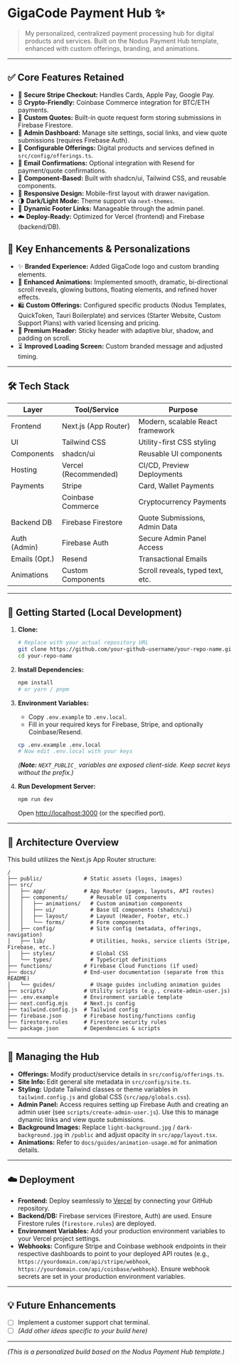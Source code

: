 # GigaCode Payment Hub ✨

> My personalized, centralized payment processing hub for digital products and services. Built on the Nodus Payment Hub template, enhanced with custom offerings, branding, and animations.

---

## ✅ Core Features Retained

- 🔐 **Secure Stripe Checkout:** Handles Cards, Apple Pay, Google Pay.
- ₿ **Crypto-Friendly:** Coinbase Commerce integration for BTC/ETH payments.
- 🧾 **Custom Quotes:** Built-in quote request form storing submissions in Firebase Firestore.
- 👤 **Admin Dashboard:** Manage site settings, social links, and view quote submissions (requires Firebase Auth).
- 🎨 **Configurable Offerings:** Digital products and services defined in `src/config/offerings.ts`.
- 📧 **Email Confirmations:** Optional integration with Resend for payment/quote confirmations.
- 🧱 **Component-Based:** Built with shadcn/ui, Tailwind CSS, and reusable components.
- 📱 **Responsive Design:** Mobile-first layout with drawer navigation.
- 🌗 **Dark/Light Mode:** Theme support via `next-themes`.
- 🔗 **Dynamic Footer Links:** Manageable through the admin panel.
- ☁️ **Deploy-Ready:** Optimized for Vercel (frontend) and Firebase (backend/DB).

## 🌟 Key Enhancements & Personalizations

- ✨ **Branded Experience:** Added GigaCode logo and custom branding elements.
- 🚀 **Enhanced Animations:** Implemented smooth, dramatic, bi-directional scroll reveals, glowing buttons, floating elements, and refined hover effects.
- 🛍️ **Custom Offerings:** Configured specific products (Nodus Templates, QuickToken, Tauri Boilerplate) and services (Starter Website, Custom Support Plans) with varied licensing and pricing.
- 💅 **Premium Header:** Sticky header with adaptive blur, shadow, and padding on scroll.
- ⏳ **Improved Loading Screen:** Custom branded message and adjusted timing.

---

## 🛠 Tech Stack

| Layer         | Tool/Service         | Purpose                          |
| ------------- | -------------------- | -------------------------------- |
| Frontend      | Next.js (App Router) | Modern, scalable React framework | 
| UI            | Tailwind CSS         | Utility-first CSS styling        |
| Components    | shadcn/ui            | Reusable UI components           |
| Hosting       | Vercel (Recommended) | CI/CD, Preview Deployments       |
| Payments      | Stripe               | Card, Wallet Payments            |
|               | Coinbase Commerce    | Cryptocurrency Payments          |
| Backend DB    | Firebase Firestore   | Quote Submissions, Admin Data    |
| Auth (Admin)  | Firebase Auth        | Secure Admin Panel Access        |
| Emails (Opt.) | Resend               | Transactional Emails             |
| Animations    | Custom Components    | Scroll reveals, typed text, etc. |

---

## 🚀 Getting Started (Local Development)

1.  **Clone:**

    ```bash
    # Replace with your actual repository URL
    git clone https://github.com/your-github-username/your-repo-name.git 
    cd your-repo-name 
    ```
2.  **Install Dependencies:**

    ```bash
    npm install
    # or yarn / pnpm
    ```
3.  **Environment Variables:**

    - Copy `.env.example` to `.env.local`.
    - Fill in your required keys for Firebase, Stripe, and optionally Coinbase/Resend.

    ```bash
    cp .env.example .env.local
    # Now edit .env.local with your keys
    ```

    *(**Note:** `NEXT_PUBLIC_` variables are exposed client-side. Keep secret keys without the prefix.)*
4.  **Run Development Server:**

    ```bash
    npm run dev
    ```

    Open [http://localhost:3000](http://localhost:3000) (or the specified port).

---

## 🧱 Architecture Overview

This build utilizes the Next.js App Router structure:

```plaintext
/ 
├── public/             # Static assets (logos, images)
├── src/
│   ├── app/            # App Router (pages, layouts, API routes)
│   ├── components/       # Reusable UI components 
│   │   ├── animations/   # Custom animation components
│   │   ├── ui/           # Base UI components (shadcn/ui)
│   │   ├── layout/       # Layout (Header, Footer, etc.)
│   │   └── forms/        # Form components
│   ├── config/           # Site config (metadata, offerings, navigation)
│   ├── lib/              # Utilities, hooks, service clients (Stripe, Firebase, etc.)
│   ├── styles/           # Global CSS
│   └── types/            # TypeScript definitions
├── functions/          # Firebase Cloud Functions (if used)
├── docs/               # End-user documentation (separate from this README)
│   └── guides/           # Usage guides including animation guides
├── scripts/            # Utility scripts (e.g., create-admin-user.js)
├── .env.example        # Environment variable template
├── next.config.mjs     # Next.js config
├── tailwind.config.js  # Tailwind config
├── firebase.json       # Firebase hosting/functions config
├── firestore.rules     # Firestore security rules
└── package.json        # Dependencies & scripts
```

---

## 🔧 Managing the Hub

- **Offerings:** Modify product/service details in `src/config/offerings.ts`.
- **Site Info:** Edit general site metadata in `src/config/site.ts`.
- **Styling:** Update Tailwind classes or theme variables in `tailwind.config.js` and global CSS (`src/app/globals.css`).
- **Admin Panel:** Access requires setting up Firebase Auth and creating an admin user (see `scripts/create-admin-user.js`). Use this to manage dynamic links and view quote submissions.
- **Background Images:** Replace `light-background.jpg` / `dark-background.jpg` in `/public` and adjust opacity in `src/app/layout.tsx`.
- **Animations:** Refer to `docs/guides/animation-usage.md` for animation details.

---

## ☁️ Deployment

- **Frontend:** Deploy seamlessly to [Vercel](https://vercel.com/) by connecting your GitHub repository.
- **Backend/DB:** Firebase services (Firestore, Auth) are used. Ensure Firestore rules (`firestore.rules`) are deployed.
- **Environment Variables:** Add your production environment variables to your Vercel project settings.
- **Webhooks:** Configure Stripe and Coinbase webhook endpoints in their respective dashboards to point to your deployed API routes (e.g., `https://yourdomain.com/api/stripe/webhook`, `https://yourdomain.com/api/coinbase/webhook`). Ensure webhook secrets are set in your production environment variables.

---

## 💡 Future Enhancements

- [ ] Implement a customer support chat terminal.
- [ ] *(Add other ideas specific to your build here)*

---

*(This is a personalized build based on the Nodus Payment Hub template.)*

